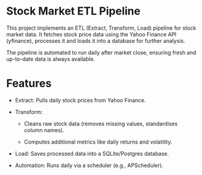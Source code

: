 # Stock Market ETL Pipeline

This project implements an ETL (Extract, Transform, Load) pipeline for stock market data.
It fetches stock price data using the Yahoo Finance API (yfinance), processes it and loads it into a database for further analysis.

The pipeline is automated to run daily after market close, ensuring fresh and up-to-date data is always available.

# Features

- Extract: Pulls daily stock prices from Yahoo Finance.

- Transform:

  - Cleans raw stock data (removes missing values, standardises column names).

  - Computes additional metrics like daily returns and volatility.

- Load: Saves processed data into a SQLite/Postgres database.

- Automation: Runs daily via a scheduler (e.g., APScheduler).
